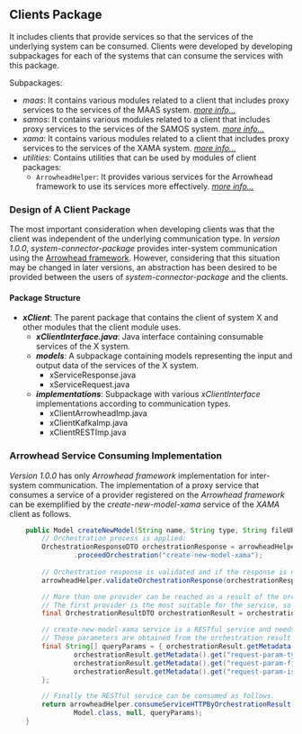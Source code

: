 ## Clients Package

It includes clients that provide services so that the services of the underlying system can be consumed. Clients were developed by developing subpackages for each of the systems that can consume the services with this package.

Subpackages:
* _maas_: It contains various modules related to a client that includes proxy services to the services of the MAAS system. [_more info..._](https://github.com/onurkybsi/system-connector-package/blob/master/src/main/java/nl/tue/systemconnectorpackage/clients/maas)
* _samos_: It contains various modules related to a client that includes proxy services to the services of the SAMOS system. [_more info..._](https://github.com/onurkybsi/system-connector-package/blob/master/src/main/java/nl/tue/systemconnectorpackage/clients/samos)
* _xama_: It contains various modules related to a client that includes proxy services to the services of the XAMA system. [_more info..._](https://github.com/onurkybsi/system-connector-package/blob/master/src/main/java/nl/tue/systemconnectorpackage/clients/xama)
* _utilities_: Contains utilities that can be used by modules of client packages:
    * `ArrowheadHelper`: It provides various services for the Arrowhead framework to use its services more effectively. [_more info..._](https://github.com/onurkybsi/system-connector-package/blob/master/src/main/java/nl/tue/systemconnectorpackage/clients/utilities/arrowhead/ArrowheadHelper.java)

### Design of A Client Package
The most important consideration when developing clients was that the client was independent of the underlying communication type. In _version 1.0.0_, _system-connector-package_ provides inter-system communication using the [Arrowhead framework](https://github.com/eclipse-arrowhead/core-java-spring). However, considering that this situation may be changed in later versions, an abstraction has been desired to be provided between the users of _system-connector-package_ and the clients.

#### Package Structure
* **_xClient_**: The parent package that contains the client of system X and other modules that the client module uses. 
    * **_xClientInterface.java_**: Java interface containing consumable services of the X system.
    * **_models_**: A subpackage containing models representing the input and output data of the services of the X system.
        * xServiceResponse.java
        * xServiceRequest.java
    * **_implementations_**: Subpackage with various _xClientInterface_ implementations according to communication types.
        * xClientArrowheadImp.java
        * xClientKafkaImp.java
        * xClientRESTImp.java

### Arrowhead Service Consuming Implementation

_Version 1.0.0_ has only _Arrowhead framework_ implementation for inter-system communication. The implementation of a proxy service that consumes a service of a provider registered on the _Arrowhead framework_ can be exemplified by the _create-new-model-xama_ service of the _XAMA_ client as follows.

``` java
    public Model createNewModel(String name, String type, String fileURL, boolean isLocal) {
        // Orchestration process is applied:
        OrchestrationResponseDTO orchestrationResponse = arrowheadHelper
                .proceedOrchestration("create-new-model-xama");
        
        // Orchestration response is validated and if the response is not valid ArrowheadOrchestrationException will be thrown:
        arrowheadHelper.validateOrchestrationResponse(orchestrationResponse);

        // More than one provider can be reached as a result of the orchestration.
        // The first provider is the most suitable for the service, so the information of the first provider is taken as follows.
        final OrchestrationResultDTO orchestrationResult = orchestrationResponse.getResponse().get(0);

        // create-new-model-xama service is a RESTful service and needs various parameters.
        // These parameters are obtained from the orchestration result as follows.
        final String[] queryParams = { orchestrationResult.getMetadata().get("request-param-name"), name,
                orchestrationResult.getMetadata().get("request-param-type"), type,
                orchestrationResult.getMetadata().get("request-param-fileURL"), fileURL,
                orchestrationResult.getMetadata().get("request-param-isLocal"), isLocal ? "true" : "false"
        };

        // Finally the RESTful service can be consumed as follows.
        return arrowheadHelper.consumeServiceHTTPByOrchestrationResult(orchestrationResult,
                Model.class, null, queryParams);
    }
```